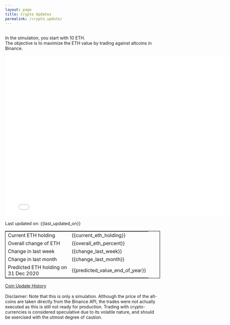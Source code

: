 ```yaml
---
layout: page
title: Crypto Updates
permalink: /crypto_update/
---
```

<br>In the simulation, you start with 10 ETH.<br>The objective is to maximize the ETH value by trading against altcoins 
in Binance.

<iframe width="775" height="525" frameborder="0" scrolling="no" src="//plotly.com/~vikramaditya91/109.embed"></iframe>

Last updated on: {{last_updated_on}} 
<table style="border:1px solid black;margin-left:auto;margin-right:auto;">
	<tbody>
	<tr>
		<td>Current ETH holding</td>
		<td>{{current_eth_holding}}</td>
	</tr>
	<tr>
		<td>Overall change of ETH</td>
		<td>{{overall_eth_percent}}</td>
	</tr>
	<tr>
		<td>Change in last week</td>
		<td>{{change_last_week}}</td>
	</tr>
	<tr>
		<td>Change in last month</td>
		<td>{{change_last_month}}</td>
	</tr>
    <tr>
		<td>Predicted ETH holding on<br>31 Dec 2020</td>
		<td>{{predicted_value_end_of_year}}</td>
	</tr>
	</tbody>
</table>
<a href="{{ '{{' }} site.baseurl {{ '}}' }}/crypto_history">Coin Update History</a>

<br>
<br>
Disclaimer:
Note that this is only a simulation. Although the price of the alt-coins are taken directly from the Binance API, the trades were not actually executed as this is still not ready for production.
Trading with crypto-currencies is considered speculative due to its volatile nature, and should be exercised with the utmost degree of caution.